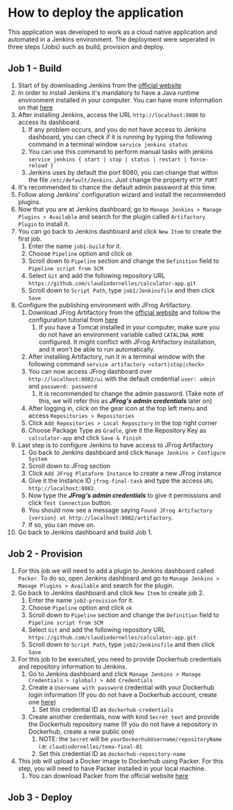 # How to deploy the application
This application was developed to work as a cloud native application and automated in a Jenkins environment.
The deployment were seperated in three steps (Jobs) such as build, provision and deploy.
## Job 1 - Build
1. Start of by downloading Jenkins from the [official website](https://www.jenkins.io/download/)
2. In order to install Jenkins it's mandatory to have a Java runtime environment installed in your computer. You can have more information on that [here](https://www.jenkins.io/doc/book/installing/)
3. After installing Jenkins, access the URL `http://localhost:8080` to access its dashboard.
   1. If any problem occurs, and you do not have access to Jenkins dashboard, you can check if it is running by typing the following command in a terminal window `service jenkins status`
   2. You can use this command to perform manual tasks with jenkins `service jenkins { start | stop | status | restart | force-reload }`
   3. Jenkins uses by default the port 8080, you can change that within the file `/etc/default/Jenkins`. Just change the property `HTTP_PORT`
4. It's recommended to chance the default admin password at this time.
5. Follow along Jenkins' configuration wizard and install the recommended plugins.
6. Now that you are at Jenkins dashboard, go to `Manage Jenkins > Manage Plugins > Available` and search for the plugin called `Artifactory Plugin` to install it.
7. You can go back to Jenkins dashboard and click `New Item` to create the first job.
   1. Enter the name `job1-build` for it.
   2. Choose `Pipeline` option and click `ok`
   3. Scroll down to `Pipeline` section and change the `Definition` field to `Pipeline script from SCM`
   4. Select `Git` and add the following repository URL `https://github.com/claudiodornelles/calculator-app.git`
   5. Scroll down to `Script Path`, type `job1/Jenkinsfile` and then click `Save`
8. Configure the publishing environment with JFrog Artifactory.
   1. Download JFrog Artifactory from the [official website](https://jfrog.com/download-jfrog-platform/) and follow the configuration tutorial from [here](https://www.jfrog.com/confluence/display/JFROG/Installing+Artifactory)
      1. If you have a Tomcat installed in your computer, make sure you do not have an environment variable called `CATALINA_HOME` configured. It might conflict with JFrog Artifactory installation, and it won't be able to run automatically.
   2. After installing Artifactory, run it in a terminal window with the following command `service artifactory <start|stop|check>`
   3. You can now access JFrog dashboard over `http://localhost:8082/ui` with the default credential `user: admin` and `password: password`
      1. It is recommended to change the admin password. (Take note of this, we will refer this as **_JFrog's admin credentials_** later on)
   4. After logging in, click on the gear icon at the top left menu and access `Repositories > Repositories`
   5. Click `Add Repositories > Local Repository` in the top right corner
   6. Choose Package Type as `Gradle`, give it the Repository Key as `calculator-app` and click `Save & Finish`
9. Last step is to configure Jenkins to have access to JFrog Artifactory
   1. Go back to Jenkins dashboard and click `Manage Jenkins > Configure System`
   2. Scroll down to JFrog section
   3. Click `Add JFrog Plataform Instance` to create a new JFrog instance
   4. Give it the Instance ID `jfrog-final-task` and type the access `URL http://localhost:8082`.
   5. Now type the **_JFrog's admin credentials_** to give it permissions and click `Test Connection` button.
   6. You should now see a message saying `Found JFrog Artifactory {version} at http://localhost:8082/artifactory`.
   7. If so, you can move on.
10. Go back to Jenkins dashboard and build Job 1.
## Job 2 - Provision
1. For this job we will need to add a plugin to Jenkins dashboard called `Packer`. To do so, open Jenkins dashboard and go to `Manage Jenkins > Manage Plugins > Available` and search for the plugin.
2. Go back to Jenkins dashboard and click `New Item` to create job 2.
    1. Enter the name `job2-provision` for it.
    2. Choose `Pipeline` option and click `ok`
    3. Scroll down to `Pipeline` section and change the `Definition` field to `Pipeline script from SCM`
    4. Select `Git` and add the following repository URL `https://github.com/claudiodornelles/calculator-app.git`
    5. Scroll down to `Script Path`, type `job2/Jenkinsfile` and then click `Save`
3. For this job to be executed, you need to provide Dockerhub credentials and repository information to Jenkins.
   1. Go to Jenkins dashboard and click `Manage Jenkins > Manage Credentials > (global) > Add Credentials`
   2. Create a `Username with password` credential with your Dockerhub login information (If you do not have a Dockerhub account, create one [here](https://hub.docker.com/signup))
      1. Set this credential ID as `dockerhub-credentials`
   3. Create another credentials, now with kind `Secret text` and provide the Dockerhub repository name (If you do not have a repository in Dockerhub, create a new public one)
      1. NOTE: the `Secret` will be `yourDockerhubUsername/repositoryName` i.e: `claudiodornelles/tema-final-01`
      2. Set this credential ID as `dockerhub-repository-name`
4. This job will upload a Docker image to Dockerhub using Packer. For this step, you will need to have Packer installed in your local machine.
   1. You can download Packer from the official website [here](https://learn.hashicorp.com/tutorials/packer/get-started-install-cli)
## Job 3 - Deploy

